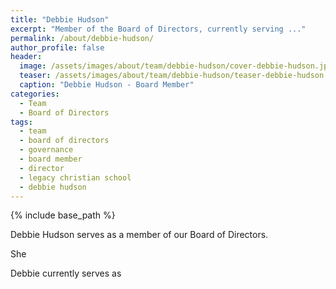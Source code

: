 ```yaml
---
title: "Debbie Hudson"
excerpt: "Member of the Board of Directors, currently serving ..."
permalink: /about/debbie-hudson/
author_profile: false
header:
  image: /assets/images/about/team/debbie-hudson/cover-debbie-hudson.jpg
  teaser: /assets/images/about/team/debbie-hudson/teaser-debbie-hudson.jpg
  caption: "Debbie Hudson - Board Member"
categories:
  - Team
  - Board of Directors
tags:
  - team
  - board of directors
  - governance
  - board member
  - director
  - legacy christian school
  - debbie hudson
---
```


{% include base_path %}

Debbie Hudson serves as a member of our Board of Directors.

She

Debbie currently serves as
